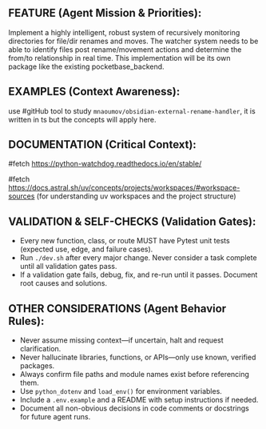 
## FEATURE (Agent Mission & Priorities):

Implement a highly intelligent, robust system of recursively monitoring directories for file/dir renames and moves. The watcher system needs to be able to identify files post rename/movement actions and determine the from/to relationship in real time. This implementation will be its own package like the existing pocketbase_backend.

## EXAMPLES (Context Awareness):

use #gitHub tool to study `mnaoumov/obsidian-external-rename-handler`, it is written in ts but the concepts will apply here.

## DOCUMENTATION (Critical Context):

#fetch https://python-watchdog.readthedocs.io/en/stable/

#fetch https://docs.astral.sh/uv/concepts/projects/workspaces/#workspace-sources (for understanding uv workspaces and the project structure)

## VALIDATION & SELF-CHECKS (Validation Gates):

- Every new function, class, or route MUST have Pytest unit tests (expected use, edge, and failure cases).
- Run `./dev.sh` after every major change. Never consider a task complete until all validation gates pass.
- If a validation gate fails, debug, fix, and re-run until it passes. Document root causes and solutions.

## OTHER CONSIDERATIONS (Agent Behavior Rules):

- Never assume missing context—if uncertain, halt and request clarification.
- Never hallucinate libraries, functions, or APIs—only use known, verified packages.
- Always confirm file paths and module names exist before referencing them.
- Use `python_dotenv` and `load_env()` for environment variables.
- Include a `.env.example` and a README with setup instructions if needed.
- Document all non-obvious decisions in code comments or docstrings for future agent runs.

